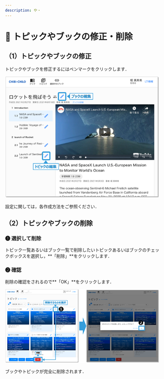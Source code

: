 ```yaml
---
description: や・
---
```


# 🌿 トピックやブックの修正・削除

## （1）トピックやブックの修正

トピックやブックを修正するにはペンマークをクリックします．

![](<../.gitbook/assets/image (93).png>)

設定に関しては，各作成方法をご参照ください．

## （2）トピックやブックの削除

### ❶ 選択して削除

トピック一覧あるいはブック一覧で削除したいトピックあるいはブックのチェックボックスを選択し，**「削除」**をクリックします．

### ❷ 確認

削除の確認をされるので**「OK」**をクリックします．

![](<../.gitbook/assets/image (200).png>)

ブックやトピックが完全に削除されます．

